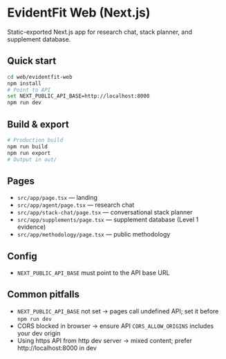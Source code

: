# EvidentFit Web (Next.js)

Static-exported Next.js app for research chat, stack planner, and supplement database.

## Quick start
```bash
cd web/evidentfit-web
npm install
# Point to API
set NEXT_PUBLIC_API_BASE=http://localhost:8000
npm run dev
```

## Build & export
```bash
# Production build
npm run build
npm run export
# Output in out/
```

## Pages
- `src/app/page.tsx` — landing
- `src/app/agent/page.tsx` — research chat
- `src/app/stack-chat/page.tsx` — conversational stack planner
- `src/app/supplements/page.tsx` — supplement database (Level 1 evidence)
- `src/app/methodology/page.tsx` — public methodology

## Config
- `NEXT_PUBLIC_API_BASE` must point to the API base URL

## Common pitfalls
- `NEXT_PUBLIC_API_BASE` not set → pages call undefined API; set it before `npm run dev`
- CORS blocked in browser → ensure API `CORS_ALLOW_ORIGINS` includes your dev origin
- Using https API from http dev server → mixed content; prefer http://localhost:8000 in dev
